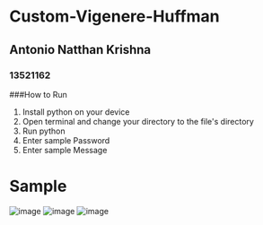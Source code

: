 # Custom-Vigenere-Huffman

## Antonio Natthan Krishna
### 13521162

###How to Run
1. Install python on your device
2. Open terminal and change your directory to the file's directory
3. Run python
4. Enter sample Password
5. Enter sample Message

# Sample
![image](https://user-images.githubusercontent.com/92136335/206876223-45fc39c2-0988-4c7b-86a2-631c1e8d4d1c.png)
![image](https://user-images.githubusercontent.com/92136335/206876229-389824fc-0e5b-494a-8a25-5224ef58ffeb.png)
![image](https://user-images.githubusercontent.com/92136335/206876233-289f93d2-763e-451b-852f-eea4de5c4ffb.png)
